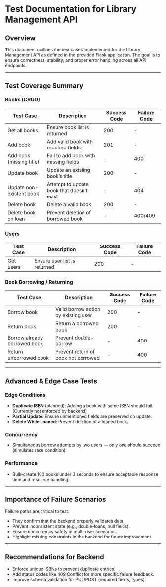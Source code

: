 # Test Documentation for Library Management API

## Overview

This document outlines the test cases implemented for the Library Management API as defined in the provided Flask application. The goal is to ensure correctness, stability, and proper error handling across all API endpoints.

---

## Test Coverage Summary

### Books (CRUD)
| Test Case | Description | Success Code | Failure Code |
|-----------|-------------|---------------|---------------|
| Get all books | Ensure book list is returned | 200 | - |
| Add book | Add valid book with required fields | 201 | - |
| Add book (missing title) | Fail to add book with missing fields | - | 400 |
| Update book | Update an existing book’s title | 200 | - |
| Update non-existent book | Attempt to update book that doesn't exist | - | 404 |
| Delete book | Delete a valid book | 200 | - |
| Delete book on loan | Prevent deletion of borrowed book | - | 400/409 |

### Users
| Test Case | Description | Success Code | Failure Code |
|-----------|-------------|---------------|---------------|
| Get users | Ensure user list is returned | 200 | - |

### Book Borrowing / Returning
| Test Case | Description | Success Code | Failure Code |
|-----------|-------------|---------------|---------------|
| Borrow book | Valid borrow action by existing user | 200 | - |
| Return book | Return a borrowed book | 200 | - |
| Borrow already borrowed book | Prevent double-borrow | - | 400 |
| Return unborrowed book | Prevent return of book not borrowed | - | 400 |

---

## Advanced & Edge Case Tests

### Edge Conditions
- **Duplicate ISBN** (planned): Adding a book with same ISBN should fail. (Currently not enforced by backend)
- **Partial Update**: Ensure unmentioned fields are preserved on update.
- **Delete While Loaned**: Prevent deletion of a loaned book.

### Concurrency
- Simultaneous borrow attempts by two users — only one should succeed (simulates race condition).

### Performance
- Bulk-create 100 books under 3 seconds to ensure acceptable response time and resource handling.

---

## Importance of Failure Scenarios

Failure paths are critical to test:
- They confirm that the backend properly validates data.
- Prevent inconsistent state (e.g., double-loans, null fields).
- Ensure concurrency safety in multi-user scenarios.
- Highlight missing constraints in the backend for future improvement.

---

## Recommendations for Backend

- Enforce unique ISBNs to prevent duplicate entries.
- Add status codes like 409 Conflict for more specific failure feedback.
- Improve schema validation for PUT/POST (required fields, types).
